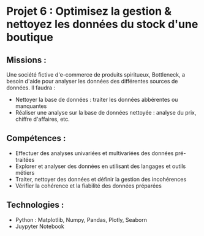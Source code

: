 # Projet 6 : Optimisez la gestion & nettoyez les données du stock d'une boutique

## Missions :
Une société fictive d'e-commerce de produits spiritueux, Bottleneck,  a besoin d'aide pour analyser les données des différentes sources de données. Il faudra : 
- Nettoyer la base de données : traiter les données abbérentes ou manquantes
- Réaliser une analyse sur la base de données nettoyée : analyse du prix,  chiffre d'affaires, etc.

## Compétences :
- Effectuer des analyses univariées et multivariées des données pré-traitées
- Explorer et analyser des données en utilisant des langages et outils métiers
- Traiter, nettoyer des données et définir la gestion des incohérences
- Vérifier la cohérence et la fiabilité des données préparées

## Technologies : 
- Python : Matplotlib, Numpy, Pandas, Plotly, Seaborn
- Juypyter Notebook
